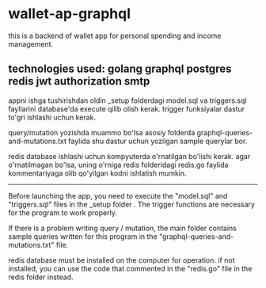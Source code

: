 # wallet-ap-graphql
this is a backend of wallet app for personal spending and income management.

technologies used:
golang
graphql
postgres
redis
jwt authorization
smtp
--------------------------------------------------------------------------------------------------------------------------------------------------------------------

appni ishga tushirishdan oldin _setup folderdagi model.sql va triggers.sql fayllarini database'da execute qilib olish kerak. trigger funksiyalar dastur to'gri ishlashi uchun kerak.

query/mutation yozishda muammo bo'lsa asosiy folderda graphql-queries-and-mutations.txt faylida shu dastur uchun yozilgan sample querylar bor.

redis database ishlashi uchun kompyuterda o'rnatilgan bo'lishi kerak. agar o'rnatilmagan bo'lsa, uning o'rniga redis folderidagi redis.go faylida kommentariyaga olib qo'yilgan kodni ishlatish mumkin.

----------------------------------------------------------------------------------------------------------------------------------------------------------------

Before launching the app, you need to execute the "model.sql" and "triggers.sql" files in the _setup folder . The trigger functions are necessary for the program to work properly.

If there is a problem writing query / mutation, the main folder contains sample queries written for this program in the "graphql-queries-and-mutations.txt" file.

redis database must be installed on the computer for operation. if not installed, you can use the code that commented in the "redis.go" file in the redis folder instead.
